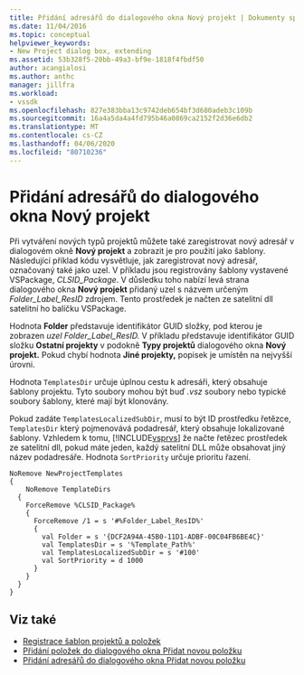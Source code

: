 ```yaml
---
title: Přidání adresářů do dialogového okna Nový projekt | Dokumenty společnosti Microsoft
ms.date: 11/04/2016
ms.topic: conceptual
helpviewer_keywords:
- New Project dialog box, extending
ms.assetid: 53b328f5-20bb-49a3-bf9e-1818f4fbdf50
author: acangialosi
ms.author: anthc
manager: jillfra
ms.workload:
- vssdk
ms.openlocfilehash: 827e383bba13c9742deb654bf3d680adeb3c109b
ms.sourcegitcommit: 16a4a5da4a4fd795b46a0869ca2152f2d36e6db2
ms.translationtype: MT
ms.contentlocale: cs-CZ
ms.lasthandoff: 04/06/2020
ms.locfileid: "80710236"
---
```

# <a name="add-directories-to-the-new-project-dialog-box"></a>Přidání adresářů do dialogového okna Nový projekt
Při vytváření nových typů projektů můžete také zaregistrovat nový adresář v dialogovém okně **Nový projekt** a zobrazit je pro použití jako šablony. Následující příklad kódu vysvětluje, jak zaregistrovat nový adresář, označovaný také jako uzel. V příkladu jsou registrovány šablony vystavené VSPackage, *CLSID_Package*. V důsledku toho nabízí levá strana dialogového okna **Nový projekt** přidaný uzel s názvem určeným *Folder_Label_ResID* zdrojem. Tento prostředek je načten ze satelitní dll satelitní ho balíčku VSPackage.

 Hodnota **Folder** představuje identifikátor GUID složky, pod kterou je zobrazen *uzel Folder_Label_ResID.* V příkladu představuje identifikátor GUID složku **Ostatní projekty** v podokně **Typy projektů** dialogového okna **Nový projekt.** Pokud chybí hodnota **Jiné projekty,** popisek je umístěn na nejvyšší úrovni.

 Hodnota `TemplatesDir` určuje úplnou cestu k adresáři, který obsahuje šablony projektu. Tyto soubory mohou být buď *.vsz* soubory nebo typické soubory šablony, které mají být klonovány.

 Pokud zadáte `TemplatesLocalizedSubDir`, musí to být ID prostředku řetězce, `TemplatesDir` který pojmenovává podadresář, který obsahuje lokalizované šablony. Vzhledem k tomu, [!INCLUDE[vsprvs](../../code-quality/includes/vsprvs_md.md)] že načte řetězec prostředek ze satelitní dll, pokud máte jeden, každý satelitní DLL může obsahovat jiný název podadresáře. Hodnota `SortPriority` určuje prioritu řazení.

```
NoRemove NewProjectTemplates
{
    NoRemove TemplateDirs
  {
    ForceRemove %CLSID_Package%
    {
      ForceRemove /1 = s '#%Folder_Label_ResID%'
      {
        val Folder = s '{DCF2A94A-45B0-11D1-ADBF-00C04FB6BE4C}'
        val TemplatesDir = s '%Template_Path%'
        val TemplatesLocalizedSubDir = s '#100'
        val SortPriority = d 1000
      }
    }
  }
}
```

## <a name="see-also"></a>Viz také
- [Registrace šablon projektů a položek](../../extensibility/internals/registering-project-and-item-templates.md)
- [Přidání položek do dialogového okna Přidat novou položku](../../extensibility/internals/adding-items-to-the-add-new-item-dialog-boxes.md)
- [Přidání adresářů do dialogového okna Přidat novou položku](../../extensibility/internals/adding-directories-to-the-add-new-item-dialog-box.md)
